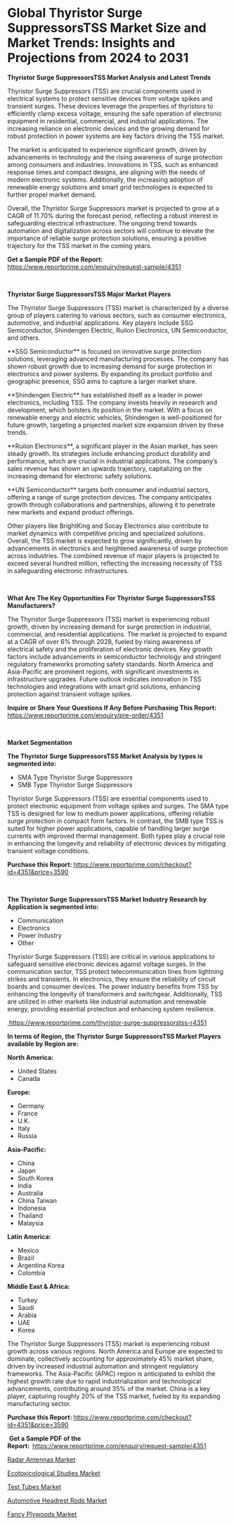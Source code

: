 <p><h1>Global Thyristor Surge SuppressorsTSS Market Size and Market Trends: Insights and Projections from 2024 to 2031</h1></p><p><strong>Thyristor Surge SuppressorsTSS Market Analysis and Latest Trends</strong></p>
<p><p>Thyristor Surge Suppressors (TSS) are crucial components used in electrical systems to protect sensitive devices from voltage spikes and transient surges. These devices leverage the properties of thyristors to efficiently clamp excess voltage, ensuring the safe operation of electronic equipment in residential, commercial, and industrial applications. The increasing reliance on electronic devices and the growing demand for robust protection in power systems are key factors driving the TSS market.</p><p>The market is anticipated to experience significant growth, driven by advancements in technology and the rising awareness of surge protection among consumers and industries. Innovations in TSS, such as enhanced response times and compact designs, are aligning with the needs of modern electronic systems. Additionally, the increasing adoption of renewable energy solutions and smart grid technologies is expected to further propel market demand.</p><p>Overall, the Thyristor Surge Suppressors market is projected to grow at a CAGR of 11.70% during the forecast period, reflecting a robust interest in safeguarding electrical infrastructure. The ongoing trend towards automation and digitalization across sectors will continue to elevate the importance of reliable surge protection solutions, ensuring a positive trajectory for the TSS market in the coming years.</p></p>
<p><strong>Get a Sample PDF of the Report:&nbsp;</strong> <a href="https://www.reportprime.com/enquiry/request-sample/4351">https://www.reportprime.com/enquiry/request-sample/4351</a></p>
<p>&nbsp;</p>
<p><strong>Thyristor Surge SuppressorsTSS Major Market Players</strong></p>
<p><p>The Thyristor Surge Suppressors (TSS) market is characterized by a diverse group of players catering to various sectors, such as consumer electronics, automotive, and industrial applications. Key players include SSG Semiconductor, Shindengen Electric, Ruilon Electronics, UN Semiconductor, and others.</p><p>**SSG Semiconductor** is focused on innovative surge protection solutions, leveraging advanced manufacturing processes. The company has shown robust growth due to increasing demand for surge protection in electronics and power systems. By expanding its product portfolio and geographic presence, SSG aims to capture a larger market share.</p><p>**Shindengen Electric** has established itself as a leader in power electronics, including TSS. The company invests heavily in research and development, which bolsters its position in the market. With a focus on renewable energy and electric vehicles, Shindengen is well-positioned for future growth, targeting a projected market size expansion driven by these trends.</p><p>**Ruilon Electronics**, a significant player in the Asian market, has seen steady growth. Its strategies include enhancing product durability and performance, which are crucial in industrial applications. The company’s sales revenue has shown an upwards trajectory, capitalizing on the increasing demand for electronic safety solutions.</p><p>**UN Semiconductor** targets both consumer and industrial sectors, offering a range of surge protection devices. The company anticipates growth through collaborations and partnerships, allowing it to penetrate new markets and expand product offerings.</p><p>Other players like BrightKing and Socay Electronics also contribute to market dynamics with competitive pricing and specialized solutions. Overall, the TSS market is expected to grow significantly, driven by advancements in electronics and heightened awareness of surge protection across industries. The combined revenue of major players is projected to exceed several hundred million, reflecting the increasing necessity of TSS in safeguarding electronic infrastructures.</p></p>
<p>&nbsp;</p>
<p><strong>What Are The Key Opportunities For Thyristor Surge SuppressorsTSS Manufacturers?</strong></p>
<p><p>The Thyristor Surge Suppressors (TSS) market is experiencing robust growth, driven by increasing demand for surge protection in industrial, commercial, and residential applications. The market is projected to expand at a CAGR of over 6% through 2028, fueled by rising awareness of electrical safety and the proliferation of electronic devices. Key growth factors include advancements in semiconductor technology and stringent regulatory frameworks promoting safety standards. North America and Asia-Pacific are prominent regions, with significant investments in infrastructure upgrades. Future outlook indicates innovation in TSS technologies and integrations with smart grid solutions, enhancing protection against transient voltage spikes.</p></p>
<p><strong>Inquire or Share Your Questions If Any Before Purchasing This Report:</strong> <a href="https://www.reportprime.com/enquiry/pre-order/4351">https://www.reportprime.com/enquiry/pre-order/4351</a></p>
<p>&nbsp;</p>
<p><strong>Market Segmentation</strong></p>
<p><strong>The Thyristor Surge SuppressorsTSS Market Analysis by types is segmented into:</strong></p>
<p><ul><li>SMA Type Thyristor Surge Suppressors</li><li>SMB Type Thyristor Surge Suppressors</li></ul></p>
<p><p>Thyristor Surge Suppressors (TSS) are essential components used to protect electronic equipment from voltage spikes and surges. The SMA type TSS is designed for low to medium power applications, offering reliable surge protection in compact form factors. In contrast, the SMB type TSS is suited for higher power applications, capable of handling larger surge currents with improved thermal management. Both types play a crucial role in enhancing the longevity and reliability of electronic devices by mitigating transient voltage conditions.</p></p>
<p><strong>Purchase this Report:&nbsp;</strong><a href="https://www.reportprime.com/checkout?id=4351&price=3590">https://www.reportprime.com/checkout?id=4351&price=3590</a></p>
<p>&nbsp;</p>
<p><strong>The Thyristor Surge SuppressorsTSS Market Industry Research by Application is segmented into:</strong></p>
<p><ul><li>Communication</li><li>Electronics</li><li>Power Industry</li><li>Other</li></ul></p>
<p><p>Thyristor Surge Suppressors (TSS) are critical in various applications to safeguard sensitive electronic devices against voltage surges. In the communication sector, TSS protect telecommunication lines from lightning strikes and transients. In electronics, they ensure the reliability of circuit boards and consumer devices. The power industry benefits from TSS by enhancing the longevity of transformers and switchgear. Additionally, TSS are utilized in other markets like industrial automation and renewable energy, providing essential protection and enhancing system resilience.</p></p>
<p><a href="https://www.reportprime.com/thyristor-surge-suppressorstss-r4351">&nbsp;https://www.reportprime.com/thyristor-surge-suppressorstss-r4351</a></p>
<p><strong>In terms of Region, the Thyristor Surge SuppressorsTSS Market Players available by Region are:</strong></p>
<p>
    <p> <strong> North America: </strong>
        <ul>
            <li>United States</li>
            <li>Canada</li>
        </ul>
        </p> 
    <p> <strong> Europe: </strong>
        <ul>
            <li>Germany</li>
            <li>France</li>
            <li>U.K.</li>
            <li>Italy</li>
            <li>Russia</li>
        </ul>
        </p> 
    <p> <strong> Asia-Pacific: </strong>
        <ul>
            <li>China</li>
            <li>Japan</li>
            <li>South Korea</li>
            <li>India</li>
            <li>Australia</li>
            <li>China Taiwan</li>
            <li>Indonesia</li>
            <li>Thailand</li>
            <li>Malaysia</li>
        </ul>
        </p> 
    <p> <strong> Latin America: </strong>
        <ul>
            <li>Mexico</li>
            <li>Brazil</li>
            <li>Argentina Korea</li>
            <li>Colombia</li>
        </ul>
        </p> 
    <p> <strong> Middle East & Africa: </strong>
        <ul>
            <li>Turkey</li>
            <li>Saudi</li>
            <li>Arabia</li>
            <li>UAE</li>
            <li>Korea</li>
        </ul>
    </p>
    </p>
<p><p>The Thyristor Surge Suppressors (TSS) market is experiencing robust growth across various regions. North America and Europe are expected to dominate, collectively accounting for approximately 45% market share, driven by increased industrial automation and stringent regulatory frameworks. The Asia-Pacific (APAC) region is anticipated to exhibit the highest growth rate due to rapid industrialization and technological advancements, contributing around 35% of the market. China is a key player, capturing roughly 20% of the TSS market, fueled by its expanding manufacturing sector.</p></p>
<p><strong>Purchase this Report: </strong><a href="https://www.reportprime.com/checkout?id=4351&price=3590">https://www.reportprime.com/checkout?id=4351&price=3590</a></p>
<p>&nbsp;<strong>Get a Sample PDF of the Report:&nbsp;&nbsp;</strong><a href="https://www.reportprime.com/enquiry/request-sample/4351">https://www.reportprime.com/enquiry/request-sample/4351</a></p>
<p><strong></strong></p>
<p><p><a href="https://github.com/RoccoManning/Market-Research-Report-List-6/blob/main/radar-antennas-market.md">Radar Antennas Market</a></p><p><a href="https://www.linkedin.com/pulse/how-regional-global-trends-shaping-ecotoxicological-studies-aoyae?trackingId=0Pcua9l6RPGT7c%2BGli7NhQ%3D%3D">Ecotoxicological Studies Market</a></p><p><a href="https://www.linkedin.com/pulse/future-ready-strategic-insights-global-test-tubes-market-a6ede?trackingId=Ph5%2BPq8fQ8WDbGH2yWC67A%3D%3D">Test Tubes Market</a></p><p><a href="https://issuu.com/reportprime-2/docs/automotive-headrest-rods-market-siz_a6b6459e6a4706">Automotive Headrest Rods Market</a></p><p><a href="https://issuu.com/reportprime-2/docs/fancy-plywoods-market-size-2030.ppt_1bc34a30d63b16">Fancy Plywoods Market</a></p></p>
